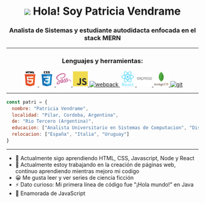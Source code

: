 <h1  align="center"> <img src="https://media.giphy.com/media/hvRJCLFzcasrR4ia7z/giphy.gif" width="25px"> Hola! Soy Patricia Vendrame </h1>
<h3 align="center"> Analista de Sistemas y estudiante autodidacta enfocada en el stack MERN</h3>

 ----

<h3 align=center>Lenguajes y herramientas: </h3>

<p align="center">
    <a href="https://www.w3.org/html/" target="_blank"> <img src="https://raw.githubusercontent.com/devicons/devicon/master/icons/html5/html5-original-wordmark.svg" alt="html5" width="40" height="40"/> </a>
    <a href="https://www.w3schools.com/css/" target="_blank"> <img src="https://raw.githubusercontent.com/devicons/devicon/master/icons/css3/css3-original-wordmark.svg" alt="css3" width="40" height="40"/> </a>
<a href="https://sass-lang.com" target="_blank"> <img src="https://raw.githubusercontent.com/devicons/devicon/master/icons/sass/sass-original.svg" alt="sass" width="40" height="40"/> </a>
    <a href="https://developer.mozilla.org/en-US/docs/Web/JavaScript" target="_blank"> <img src="https://raw.githubusercontent.com/devicons/devicon/master/icons/javascript/javascript-original.svg" alt="javascript" width="40" height="40"/> </a>
<a href="https://webpack.js.org/" target="_blank"> <img src="https://www.vectorlogo.zone/logos/js_webpack/js_webpack-icon.svg" alt="webpack" width="40" height="40"/> </a>
<a href="https://reactjs.org/" target="_blank"> <img src="https://raw.githubusercontent.com/devicons/devicon/master/icons/react/react-original-wordmark.svg" alt="react" width="40" height="40"/> </a>
    <a href="https://expressjs.com" target="_blank"> <img src="https://raw.githubusercontent.com/devicons/devicon/master/icons/express/express-original-wordmark.svg" alt="express" width="40" height="40"/> </a>
    <a href="https://www.mongodb.com/" target="_blank"> <img src="https://raw.githubusercontent.com/devicons/devicon/master/icons/mongodb/mongodb-original-wordmark.svg" alt="mongodb" width="40" height="40"/> </a>
<a href="https://git-scm.com/" target="_blank"> <img src="https://www.vectorlogo.zone/logos/git-scm/git-scm-icon.svg" alt="git" width="40" height="40"/> </a>
    </p>
    
 ----
 
 
```js
const patri = {
  nombre: "Patricia Vendrame",
  localidad: "Pilar, Cordoba, Argentina",
  de: "Rio Tercero (Argentina)",
  educacion: ["Analista Universitario en Sistemas de Computacion", "Diseño UX/UI Basico y Avanzado"],
  relocacion: ["España", "Italia", "Uruguay"]
}
```

 ----

- 🌱 Actualmente sigo aprendiendo HTML, CSS, Javascript, Node y React
- 🔭 Actualmente estoy trabajando en la creación de páginas web, continuo aprendiendo mientras mejoro mi codigo
- 😀 Me gusta leer y ver series de ciencia ficción
- ⚡ Dato curioso: Mi primera línea de código fue "¡Hola mundo!" en Java 
- 💖 Enamorada de JavaScript












